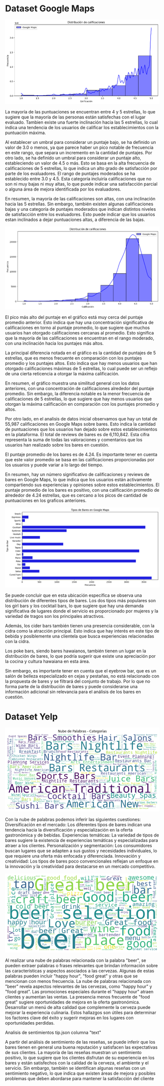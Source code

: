# Dataset Google Maps


![alt text](../imgs/Google-meta-dist-calif-total.png)


La mayoría de las puntuaciones se encuentran entre 4 y 5 estrellas, lo que sugiere que la mayoría de las personas están satisfechas con el lugar evaluado. Tambien existe una fuerte inclinación hacia las 5 estrellas, lo cual indica una tendencia de los usuarios de calificar los establecimientos con la puntuación máxima.

Al establecer un umbral para considerar un puntaje bajo, se ha definido un valor de 3.0 o menos, ya que parece haber un pico notable de frecuencia en este rango, que separa un incremento en la cantidad de puntajes. Por otro lado, se ha definido un umbral para considerar un puntaje alto, estableciendo un valor de 4.5 o más. Esto se basa en la alta frecuencia de calificaciones de 5 estrellas, lo que indica un alto grado de satisfacción por parte de los evaluadores. El rango de puntajes moderados se ha establecido entre 3.0 y 4.5. Esta categoría incluiría calificaciones que no son ni muy bajas ni muy altas, lo que puede indicar una satisfacción parcial o alguna área de mejora identificada por los evaluadores.

En resumen, la mayoría de las calificaciones son altas, con una inclinación hacia las 5 estrellas. Sin embargo, también existen algunas calificaciones bajas y una categoría de puntajes moderados que indican distintos niveles de satisfacción entre los evaluadores. Esto puede indicar que los usuarios estan inclinados a dejar puntuaciones altas, a diferencia de las bajas.


![alt text](../imgs/Google-meta-dist-calif-bar.png)


El pico más alto del puntaje en el gráfico está muy cerca del puntaje promedio anterior. Esto indica que hay una concentración significativa de calificaciones en torno al puntaje promedio, lo que sugiere que muchos usuarios han otorgado calificaciones cercanas al promedio. Esto significa que la mayoría de las calificaciones se encuentran en el rango moderado, con una inclinación hacia los puntajes más altos.

La principal diferencia notada en el gráfico es la cantidad de puntajes de 5 estrellas, que es menos frecuente en comparación con los puntajes promedio y los puntajes altos. Esto indica que hay menos usuarios que han otorgado calificaciones máximas de 5 estrellas, lo cual puede ser un reflejo de una cierta reticencia a otorgar la máxima calificación.

En resumen, el gráfico muestra una similitud general con los datos anteriores, con una concentración de calificaciones alrededor del puntaje promedio. Sin embargo, la diferencia notable es la menor frecuencia de calificaciones de 5 estrellas, lo que sugiere que hay menos usuarios que otorgan la máxima calificación en comparación con los puntajes promedio y altos.



Por otro lado, en el analisis de datos inicial observamos que hay un total de 55,987 calificaciones en Google Maps sobre bares. Esto indica la cantidad de puntuaciones que los usuarios han dejado sobre estos establecimientos en la plataforma.
El total de reviews de bares es de 6,110,842. Esta cifra representa la suma de todas las valoraciones y comentarios que los usuarios han realizado sobre los bares en cuestión.

El puntaje promedio de los bares es de 4.24. Es importante tener en cuenta que este valor promedio se basa en las calificaciones proporcionadas por los usuarios y puede variar a lo largo del tiempo.

En resumen, hay un número significativo de calificaciones y reviews de bares en Google Maps, lo que indica que los usuarios están activamente compartiendo sus experiencias y opiniones sobre estos establecimientos. El puntaje promedio de los bares es positivo, con una calificación promedio de alrededor de 4.24 estrellas, que es cercano a los picos de cantidad de puntuaciones en los graficos anteriores.

![alt text](../imgs/Google-meta-tipos-bar.png)

Se puede concluir que en esta ubicación específica se observa una distribución de diferentes tipos de bares. Los dos tipos más populares son los girl bars y los cocktail bars, lo que sugiere que hay una demanda significativa de lugares donde el servicio es proporcionado por mujeres y la variedad de tragos son los principales atractivos.

Además, los cider bars también tienen una presencia considerable, con la cidra como la atracción principal. Esto indica que hay interés en este tipo de bebida y posiblemente una clientela que busca experiencias relacionadas con la cidra.

Los poke bars, siendo bares hawaianos, también tienen un lugar en la distribución de bares, lo que podría sugerir que existe una apreciación por la cocina y cultura hawaiana en esta área.

Sin embargo, es importante tener en cuenta que el eyebrow bar, que es un salón de belleza especializado en cejas y pestañas, no está relacionado con la propuesta de bares y se filtrará del conjunto de trabajo. Por lo que no forma parte de la distribución de bares y puede considerarse una información adicional sin relevancia para el análisis de los bares en cuestión.




# Dataset Yelp

![alt text](../imgs/Yelp-Busnisess-nube-palabras.png)


Con la nube de palabras podemos inferir las siguientes cuestiones:
Diversificación en el mercado: Los diferentes tipos de bares indican una tendencia hacia la diversificación y especialización en la oferta gastronómica y de bebidas.
Experiencias temáticas: La variedad de tipos de bares sugiere la existencia de experiencias temáticas y especializadas para atraer a los clientes.
Personalización y segmentación: Los consumidores buscan lugares que se adapten a sus gustos y necesidades individuales, lo que requiere una oferta más enfocada y diferenciada.
Innovación y creatividad: Los tipos de bares poco convencionales reflejan un enfoque en la innovación y la creatividad para destacarse en un mercado competitivo.


![alt text](../imgs/Yelp-tips-nube.png)

Al realizar una nube de palabras relacionada con la palabra "beer", se pueden extraer palabras o frases relevantes que brindan información sobre las características y aspectos asociados a las cervezas. Algunas de estas palabras pueden incluir "happy hour", "food great" y otras que se mencionan con menos frecuencia.
La nube de palabras relacionada con "beer" revela aspectos relevantes de las cervezas, como "happy hour" y "food great". Las promociones especiales durante el "happy hour" atraen clientes y aumentan las ventas. La presencia menos frecuente de "food great" sugiere oportunidades de mejora en la oferta gastronómica. Desarrollar un menú de alta calidad que complemente la cerveza puede mejorar la experiencia culinaria. Estos hallazgos son útiles para determinar los factores clave del éxito y sugerir mejoras en los lugares con oportunidades perdidas.


Analisis de sentimientos tip.json columna "text"

A partir del análisis de sentimiento de las reseñas, se puede inferir que los bares tienen en general una buena reputación y satisfacen las expectativas de sus clientes. La mayoría de las reseñas muestran un sentimiento positivo, lo que sugiere que los clientes disfrutan de su experiencia en los bares y están satisfechos con la calidad de la cerveza, el ambiente y el servicio. Sin embargo, también se identifican algunas reseñas con un sentimiento negativo, lo que indica que existen áreas de mejora y posibles problemas que deben abordarse para mantener la satisfacción del cliente



